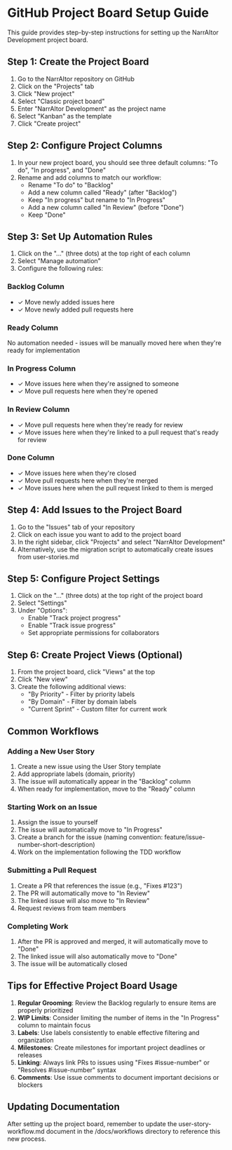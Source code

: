 # GitHub Project Board Setup Guide

This guide provides step-by-step instructions for setting up the NarrAItor Development project board.

## Step 1: Create the Project Board

1. Go to the NarrAItor repository on GitHub
2. Click on the "Projects" tab
3. Click "New project"
4. Select "Classic project board"
5. Enter "NarrAItor Development" as the project name
6. Select "Kanban" as the template
7. Click "Create project"

## Step 2: Configure Project Columns

1. In your new project board, you should see three default columns: "To do", "In progress", and "Done"
2. Rename and add columns to match our workflow:
   - Rename "To do" to "Backlog"
   - Add a new column called "Ready" (after "Backlog")
   - Keep "In progress" but rename to "In Progress" 
   - Add a new column called "In Review" (before "Done")
   - Keep "Done"

## Step 3: Set Up Automation Rules

1. Click on the "..." (three dots) at the top right of each column
2. Select "Manage automation"
3. Configure the following rules:

### Backlog Column
- ✓ Move newly added issues here
- ✓ Move newly added pull requests here

### Ready Column
No automation needed - issues will be manually moved here when they're ready for implementation

### In Progress Column
- ✓ Move issues here when they're assigned to someone
- ✓ Move pull requests here when they're opened

### In Review Column  
- ✓ Move pull requests here when they're ready for review
- ✓ Move issues here when they're linked to a pull request that's ready for review

### Done Column
- ✓ Move issues here when they're closed
- ✓ Move pull requests here when they're merged
- ✓ Move issues here when the pull request linked to them is merged

## Step 4: Add Issues to the Project Board

1. Go to the "Issues" tab of your repository
2. Click on each issue you want to add to the project board
3. In the right sidebar, click "Projects" and select "NarrAItor Development"
4. Alternatively, use the migration script to automatically create issues from user-stories.md

## Step 5: Configure Project Settings

1. Click on the "..." (three dots) at the top right of the project board
2. Select "Settings"
3. Under "Options":
   - Enable "Track project progress"
   - Enable "Track issue progress" 
   - Set appropriate permissions for collaborators

## Step 6: Create Project Views (Optional)

1. From the project board, click "Views" at the top
2. Click "New view"
3. Create the following additional views:
   - "By Priority" - Filter by priority labels
   - "By Domain" - Filter by domain labels
   - "Current Sprint" - Custom filter for current work

## Common Workflows

### Adding a New User Story
1. Create a new issue using the User Story template
2. Add appropriate labels (domain, priority)
3. The issue will automatically appear in the "Backlog" column
4. When ready for implementation, move to the "Ready" column

### Starting Work on an Issue
1. Assign the issue to yourself
2. The issue will automatically move to "In Progress"
3. Create a branch for the issue (naming convention: feature/issue-number-short-description)
4. Work on the implementation following the TDD workflow

### Submitting a Pull Request
1. Create a PR that references the issue (e.g., "Fixes #123")
2. The PR will automatically move to "In Review"
3. The linked issue will also move to "In Review"
4. Request reviews from team members

### Completing Work
1. After the PR is approved and merged, it will automatically move to "Done"
2. The linked issue will also automatically move to "Done"
3. The issue will be automatically closed

## Tips for Effective Project Board Usage

1. **Regular Grooming**: Review the Backlog regularly to ensure items are properly prioritized
2. **WIP Limits**: Consider limiting the number of items in the "In Progress" column to maintain focus
3. **Labels**: Use labels consistently to enable effective filtering and organization
4. **Milestones**: Create milestones for important project deadlines or releases
5. **Linking**: Always link PRs to issues using "Fixes #issue-number" or "Resolves #issue-number" syntax
6. **Comments**: Use issue comments to document important decisions or blockers

## Updating Documentation

After setting up the project board, remember to update the user-story-workflow.md document in the /docs/workflows directory to reference this new process.

